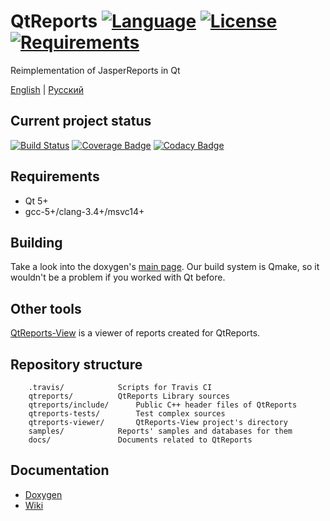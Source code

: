 # QtReports [![Language](https://img.shields.io/badge/language-C++14-blue.svg)](https://github.com/PO-31/QtReports/search?l=cpp) [![License](https://img.shields.io/badge/license-MIT-blue.svg)](https://github.com/PO-31/QtReports/blob/master/LICENSE) [![Requirements](https://img.shields.io/badge/requirements-Qt5-red.svg)](https://github.com/PO-31/QtReports/blob/master/QtReports.pro)
Reimplementation of JasperReports in Qt

[English](README.md) | [Русский](README_RU.md)

## Current project status
[![Build Status](https://api.travis-ci.org/PO-31/QtReports.svg?branch=master)](https://travis-ci.org/PO-31/QtReports) [![Coverage Badge](https://po-31.github.io/QtReports/master/badge.svg)](http://po-31.github.io/QtReports/master/) [![Codacy Badge](https://api.codacy.com/project/badge/Grade/592ade065f16400586bd20717d7ac8ee)](https://www.codacy.com/app/drclaws/QtReports?utm_source=github.com&amp;utm_medium=referral&amp;utm_content=PO-31/QtReports&amp;utm_campaign=Badge_Grade)

## Requirements
  + Qt 5+
  + gcc-5+/clang-3.4+/msvc14+

## Building
Take a look into the doxygen's [main page](http://po-31.github.io/html/). Our build system is Qmake, so it wouldn't be a problem if you worked with Qt before.

## Other tools
[QtReports-View](./qtreports-viewer/) is a viewer of reports created for QtReports.

## Repository structure
		.travis/			Scripts for Travis CI
		qtreports/			QtReports Library sources
		qtreports/include/		Public C++ header files of QtReports
		qtreports-tests/		Test complex sources
		qtreports-viewer/		QtReports-View project's directory
		samples/			Reports' samples and databases for them
		docs/				Documents related to QtReports

## Documentation
  + [Doxygen](http://po-31.github.io/)
  + [Wiki](https://github.com/PO-31/QtReports/wiki)
